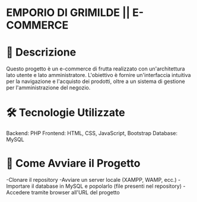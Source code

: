 # EMPORIO DI GRIMILDE || E-COMMERCE

# 📌 Descrizione
Questo progetto è un e-commerce di frutta realizzato con un'architettura lato utente e lato amministratore. L'obiettivo è fornire un'interfaccia intuitiva per la navigazione e l'acquisto dei prodotti, oltre a un sistema di gestione per l'amministrazione del negozio.

# 🛠️ Tecnologie Utilizzate
Backend: PHP
Frontend: HTML, CSS, JavaScript, Bootstrap
Database: MySQL

# 🚀 Come Avviare il Progetto
-Clonare il repository
-Avviare un server locale (XAMPP, WAMP, ecc.)
-Importare il database in MySQL e popolarlo (file presenti nel repository)
-Accedere tramite browser all'URL del progetto

